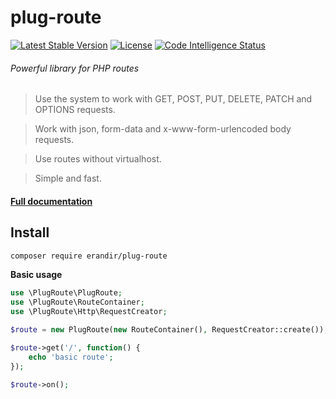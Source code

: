 # plug-route

[![Latest Stable Version](https://poser.pugx.org/erandir/plug-route/version)](https://packagist.org/packages/erandir/plug-route)
[![License](https://poser.pugx.org/erandir/plug-route/license)](https://packagist.org/packages/erandir/plug-route)
[![Code Intelligence Status](https://scrutinizer-ci.com/g/erandirjunior/plug-route/badges/code-intelligence.svg?b=master)](https://scrutinizer-ci.com/code-intelligence)
<!--[![Scrutinizer Code Quality](https://scrutinizer-ci.com/g/erandirjunior/plug-route/badges/quality-score.png?b=master)](https://scrutinizer-ci.com/g/erandirjunior/plug-route/?branch=master)
[![Build Status](https://scrutinizer-ci.com/g/erandirjunior/plug-route/badges/build.png?b=master)](https://scrutinizer-ci.com/g/erandirjunior/plug-route/build-status/master)-->

###### Powerful library for PHP routes

> Use the system to work with GET, POST, PUT, DELETE, PATCH and OPTIONS requests.

> Work with json, form-data and x-www-form-urlencoded body requests.

> Use routes without virtualhost.

> Simple and fast.

#### <a href="https://github.com/erandirjunior/plug-route/blob/master/doc/installation.md">Full documentation</a>

## Install
```bash
composer require erandir/plug-route
```

**Basic usage**
```php
use \PlugRoute\PlugRoute;
use \PlugRoute\RouteContainer;
use \PlugRoute\Http\RequestCreator;

$route = new PlugRoute(new RouteContainer(), RequestCreator::create());

$route->get('/', function() {
    echo 'basic route';
});

$route->on();
```
